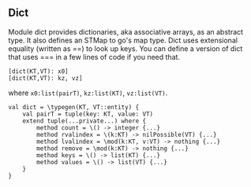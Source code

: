 ## Dict

Module dict provides dictionaries, aka associative arrays, as an abstract type. It also defines an STMap to go's map type. Dict uses extensional equality (written as ==) to look up keys. You can define a version of dict that uses === in a few lines of code if you need that.

    [dict(KT,VT): x0]
    [dict(KT,VT): kz, vz]

where `x0:list(pairT)`, `kz:list(KT)`, `vz:list(VT)`.

    val dict = \typegen(KT, VT::entity) {
        val pairT = tuple(key: KT, value: VT)
        extend tuple(...private...) where {
            method count = \() -> integer {...}
            method rvalindex = \(k:KT) -> nilPossible(VT) {...}
            method lvalindex = \mod(k:KT, v:VT) -> nothing {...}
            method remove = \mod(k:KT) -> nothing {...}
            method keys = \() -> list(KT) {...}
            method values = \() -> list(VT) {...}
        }
    }
